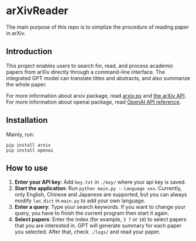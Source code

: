 # arXivReader
The main purpose of this repo is to simplize the procedure of reading paper in arXiv. 

## Introduction
This project enables users to search for, read, and process academic papers from arXiv directly through a command-line interface. 
The integrated GPT model can translate titles and abstracts, and also summarize the whole paper. 

For more information about arxiv package, read [arxiv.py](https://github.com/lukasschwab/arxiv.py/tree/master) and [the arXiv API](https://arxiv.org/help/api/index). 
For more information about openai package, read [OpenAI API reference](https://platform.openai.com/docs/api-reference/introduction). 

## Installation
Mainly, run: 
```
pip install arxiv
pip install openai
```

## How to use
1. **Enter your API key**: Add `key.txt` in `./key/` where your api key is saved. 
1. **Start the application**: Run `python main.py --language xxx`. Currently, only English, Chinese and Japanese are supported, but you can always modify `lan_dict` in `main.py` to add your own language.
1. **Enter a query**: Type your search keywords. If you want to change your query, you have to finish the current program then start it again. 
1. **Select papers**: Enter the index (for example, `3 7` or `10`) to select papers that you are interested in. GPT will generate summary for each paper you selected. After that, check `./logs/` and read your paper. 